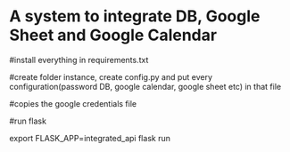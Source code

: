 # A system to integrate DB, Google Sheet and Google Calendar
#install everything in requirements.txt

#create folder instance, create config.py and put every configuration(password DB, google calendar, google sheet etc) in that file

#copies the google credentials file

#run flask

export FLASK_APP=integrated_api
flask run


